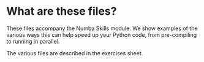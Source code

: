 # What are these files?

These files accompany the Numba Skills module. We show examples of the
various ways this can help speed up your Python code, from pre-compiling
to running in parallel. 

The various files are described in the exercises sheet.
